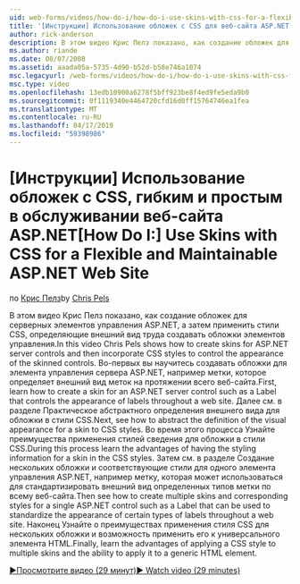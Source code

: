 ```yaml
---
uid: web-forms/videos/how-do-i/how-do-i-use-skins-with-css-for-a-flexible-and-maintainable-aspnet-web-site
title: '[Инструкции] Использование обложек с CSS для веб-сайта ASP.NET, гибкий и удобный в сопровождении | Документация Майкрософт'
author: rick-anderson
description: В этом видео Крис Пелз показано, как создание обложек для серверных элементов управления ASP.NET, а затем применить стили CSS, определяющие внешний вид труда создавать обложки контракту...
ms.author: riande
ms.date: 08/07/2008
ms.assetid: aaada05a-5735-4d90-b52d-b58e746a1074
msc.legacyurl: /web-forms/videos/how-do-i/how-do-i-use-skins-with-css-for-a-flexible-and-maintainable-aspnet-web-site
msc.type: video
ms.openlocfilehash: 13edb10900a6278f5bff923be8f4ed9fe5eda9b0
ms.sourcegitcommit: 0f1119340e4464720cfd16d0ff15764746ea1fea
ms.translationtype: MT
ms.contentlocale: ru-RU
ms.lasthandoff: 04/17/2019
ms.locfileid: "59398986"
---
```

# <a name="how-do-i-use-skins-with-css-for-a-flexible-and-maintainable-aspnet-web-site"></a><span data-ttu-id="150b1-103">[Инструкции] Использование обложек с CSS, гибким и простым в обслуживании веб-сайта ASP.NET</span><span class="sxs-lookup"><span data-stu-id="150b1-103">[How Do I:] Use Skins with CSS for a Flexible and Maintainable ASP.NET Web Site</span></span>

<span data-ttu-id="150b1-104">по [Крис Пелз](https://twitter.com/chrispels)</span><span class="sxs-lookup"><span data-stu-id="150b1-104">by [Chris Pels](https://twitter.com/chrispels)</span></span>

<span data-ttu-id="150b1-105">В этом видео Крис Пелз показано, как создание обложек для серверных элементов управления ASP.NET, а затем применить стили CSS, определяющие внешний вид труда создавать обложки элементов управления.</span><span class="sxs-lookup"><span data-stu-id="150b1-105">In this video Chris Pels shows how to create skins for ASP.NET server controls and then incorporate CSS styles to control the appearance of the skinned controls.</span></span> <span data-ttu-id="150b1-106">Во-первых вы научитесь создавать обложки для элемента управления сервера ASP.NET, например метки, которое определяет внешний вид меток на протяжении всего веб-сайта.</span><span class="sxs-lookup"><span data-stu-id="150b1-106">First, learn how to create a skin for an ASP.NET server control such as a Label that controls the appearance of labels throughout a web site.</span></span> <span data-ttu-id="150b1-107">Далее см. в разделе Практическое абстрактного определения внешнего вида для обложки в стили CSS.</span><span class="sxs-lookup"><span data-stu-id="150b1-107">Next, see how to abstract the definition of the visual appearance for a skin to CSS styles.</span></span> <span data-ttu-id="150b1-108">Во время этого процесса Узнайте преимущества применения стилей сведения для обложки в стили CSS.</span><span class="sxs-lookup"><span data-stu-id="150b1-108">During this process learn the advantages of having the styling information for a skin in the CSS styles.</span></span> <span data-ttu-id="150b1-109">Затем см. в разделе Создание нескольких обложки и соответствующие стили для одного элемента управления ASP.NET, например метку, которая может использоваться для стандартизировать внешний вид определенных типов метки по всему веб-сайта.</span><span class="sxs-lookup"><span data-stu-id="150b1-109">Then see how to create multiple skins and corresponding styles for a single ASP.NET control such as a Label that can be used to standardize the appearance of certain types of labels throughout a web site.</span></span> <span data-ttu-id="150b1-110">Наконец Узнайте о преимуществах применения стиля CSS для нескольких обложки и возможность применить его к универсального элемента HTML.</span><span class="sxs-lookup"><span data-stu-id="150b1-110">Finally, learn the advantages of applying a CSS style to multiple skins and the ability to apply it to a generic HTML element.</span></span>

[<span data-ttu-id="150b1-111">&#9654;Просмотрите видео (29 минут)</span><span class="sxs-lookup"><span data-stu-id="150b1-111">&#9654; Watch video (29 minutes)</span></span>](https://channel9.msdn.com/Blogs/ASP-NET-Site-Videos/how-do-i-use-skins-with-css-for-a-flexible-and-maintainable-aspnet-web-site)
